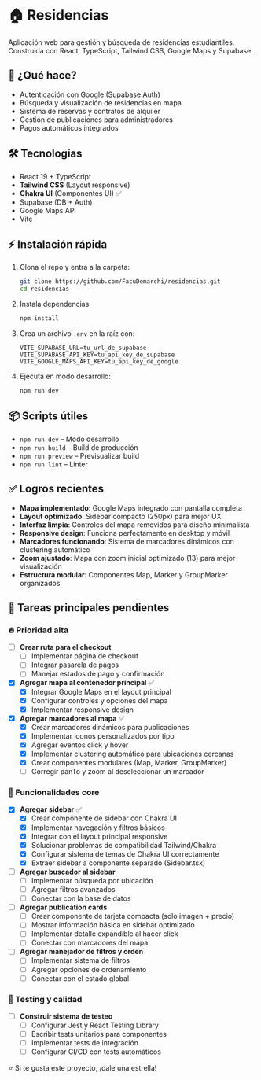 # 🏠 Residencias

Aplicación web para gestión y búsqueda de residencias estudiantiles. Construida con React, TypeScript, Tailwind CSS, Google Maps y Supabase.

## 🚀 ¿Qué hace?
- Autenticación con Google (Supabase Auth)
- Búsqueda y visualización de residencias en mapa
- Sistema de reservas y contratos de alquiler
- Gestión de publicaciones para administradores
- Pagos automáticos integrados

## 🛠️ Tecnologías
- React 19 + TypeScript
- **Tailwind CSS** (Layout responsive)
- **Chakra UI** (Componentes UI) ✅
- Supabase (DB + Auth)
- Google Maps API
- Vite

## ⚡ Instalación rápida
1. Clona el repo y entra a la carpeta:
   ```bash
   git clone https://github.com/FacuDemarchi/residencias.git
   cd residencias
   ```
2. Instala dependencias:
   ```bash
   npm install
   ```
3. Crea un archivo `.env` en la raíz con:
   ```env
   VITE_SUPABASE_URL=tu_url_de_supabase
   VITE_SUPABASE_API_KEY=tu_api_key_de_supabase
   VITE_GOOGLE_MAPS_API_KEY=tu_api_key_de_google
   ```
4. Ejecuta en modo desarrollo:
   ```bash
   npm run dev
   ```

## 📦 Scripts útiles
- `npm run dev` – Modo desarrollo
- `npm run build` – Build de producción
- `npm run preview` – Previsualizar build
- `npm run lint` – Linter

## ✅ Logros recientes
- **Mapa implementado**: Google Maps integrado con pantalla completa
- **Layout optimizado**: Sidebar compacto (250px) para mejor UX
- **Interfaz limpia**: Controles del mapa removidos para diseño minimalista
- **Responsive design**: Funciona perfectamente en desktop y móvil
- **Marcadores funcionando**: Sistema de marcadores dinámicos con clustering automático
- **Zoom ajustado**: Mapa con zoom inicial optimizado (13) para mejor visualización
- **Estructura modular**: Componentes Map, Marker y GroupMarker organizados

## 🎯 Tareas principales pendientes

### 🔥 Prioridad alta
- [ ] **Crear ruta para el checkout**
  - [ ] Implementar página de checkout
  - [ ] Integrar pasarela de pagos
  - [ ] Manejar estados de pago y confirmación

- [x] **Agregar mapa al contenedor principal** ✅
  - [x] Integrar Google Maps en el layout principal
  - [x] Configurar controles y opciones del mapa
  - [x] Implementar responsive design

- [x] **Agregar marcadores al mapa** ✅
  - [x] Crear marcadores dinámicos para publicaciones
  - [x] Implementar iconos personalizados por tipo
  - [x] Agregar eventos click y hover
  - [x] Implementar clustering automático para ubicaciones cercanas
  - [x] Crear componentes modulares (Map, Marker, GroupMarker)
  - [ ] Corregir panTo y zoom al deseleccionar un marcador

### 🔧 Funcionalidades core
- [x] **Agregar sidebar** ✅
  - [x] Crear componente de sidebar con Chakra UI
  - [x] Implementar navegación y filtros básicos
  - [x] Integrar con el layout principal responsive
  - [x] Solucionar problemas de compatibilidad Tailwind/Chakra
  - [x] Configurar sistema de temas de Chakra UI correctamente
  - [x] Extraer sidebar a componente separado (Sidebar.tsx)

- [ ] **Agregar buscador al sidebar**
  - [ ] Implementar búsqueda por ubicación
  - [ ] Agregar filtros avanzados
  - [ ] Conectar con la base de datos

- [ ] **Agregar publication cards**
  - [ ] Crear componente de tarjeta compacta (solo imagen + precio)
  - [ ] Mostrar información básica en sidebar optimizado
  - [ ] Implementar detalle expandible al hacer click
  - [ ] Conectar con marcadores del mapa

- [ ] **Agregar manejador de filtros y orden**
  - [ ] Implementar sistema de filtros
  - [ ] Agregar opciones de ordenamiento
  - [ ] Conectar con el estado global

### 🧪 Testing y calidad
- [ ] **Construir sistema de testeo**
  - [ ] Configurar Jest y React Testing Library
  - [ ] Escribir tests unitarios para componentes
  - [ ] Implementar tests de integración
  - [ ] Configurar CI/CD con tests automáticos

⭐ Si te gusta este proyecto, ¡dale una estrella!
